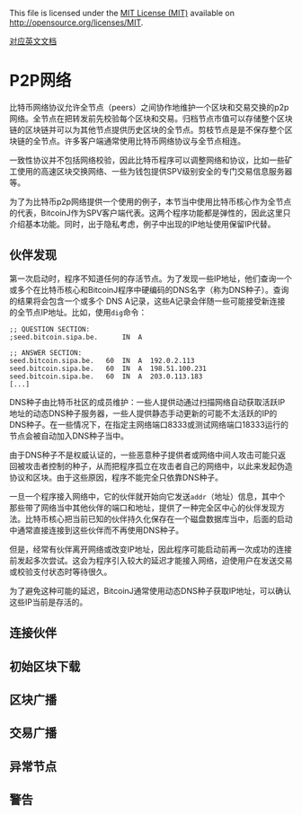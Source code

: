 ﻿This file is licensed under the [MIT License (MIT)](http://opensource.org/licenses/MIT) available on http://opensource.org/licenses/MIT.

[对应英文文档](https://github.com/bitcoin-dot-org/bitcoin.org/blob/master/_includes/devdoc/guide_p2p_network.md)

# P2P网络
比特币网络协议允许全节点（peers）之间协作地维护一个区块和交易交换的p2p网络。全节点在把转发前先校验每个区块和交易。归档节点市值可以存储整个区块链的区块链并可以为其他节点提供历史区块的全节点。剪枝节点是是不保存整个区块链的全节点。许多客户端通常使用比特币网络协议与全节点相连。

一致性协议并不包括网络校验，因此比特币程序可以调整网络和协议，比如一些矿工使用的高速区块交换网络、一些为钱包提供SPV级别安全的专门交易信息服务器等。

为了为比特币p2p网络提供一个使用的例子，本节当中使用比特币核心作为全节点的代表，BitcoinJ作为SPV客户端代表。这两个程序功能都是弹性的，因此这里只介绍基本功能。同时，出于隐私考虑，例子中出现的IP地址使用保留IP代替。

## 伙伴发现
第一次启动时，程序不知道任何的存活节点。为了发现一些IP地址，他们查询一个或多个在比特币核心和BitcoinJ程序中硬编码的DNS名字（称为DNS种子）。查询的结果将会包含一个或多个 DNS A记录，这些A记录会伴随一些可能接受新连接的全节点IP地址。比如，使用`dig`命令：
```
;; QUESTION SECTION:
;seed.bitcoin.sipa.be.	    IN  A

;; ANSWER SECTION:
seed.bitcoin.sipa.be.	60  IN  A  192.0.2.113
seed.bitcoin.sipa.be.	60  IN  A  198.51.100.231
seed.bitcoin.sipa.be.	60  IN  A  203.0.113.183
[...]
```

DNS种子由比特币社区的成员维护：一些人提供动通过扫描网络自动获取活跃IP地址的动态DNS种子服务器，一些人提供静态手动更新的可能不太活跃的IP的DNS种子。在一些情况下，在指定主网络端口8333或测试网络端口18333运行的节点会被自动加入DNS种子当中。

由于DNS种子不是权威认证的，一些恶意种子提供者或网络中间人攻击可能只返回被攻击者控制的种子，从而把程序孤立在攻击者自己的网络中，以此来发起伪造协议和区块。由于这些原因，程序不能完全只依靠DNS种子。

一旦一个程序接入网络中，它的伙伴就开始向它发送`addr`（地址）信息，其中个那些带了网络当中其他伙伴的端口和地址，提供了一种完全区中心的伙伴发现方法。比特币核心把当前已知的伙伴持久化保存在一个磁盘数据库当中，后面的启动中通常直接连接到这些伙伴而不再使用DNS种子。

但是，经常有伙伴离开网络或改变IP地址，因此程序可能启动前再一次成功的连接前发起多次尝试。这会为程序引入较大的延迟才能接入网络，迫使用户在发送交易或校验支付状态时等待很久。

为了避免这种可能的延迟，BitcoinJ通常使用动态DNS种子获取IP地址，可以确认这些IP当前是存活的。



## 连接伙伴

## 初始区块下载

## 区块广播

## 交易广播

## 异常节点

## 警告
